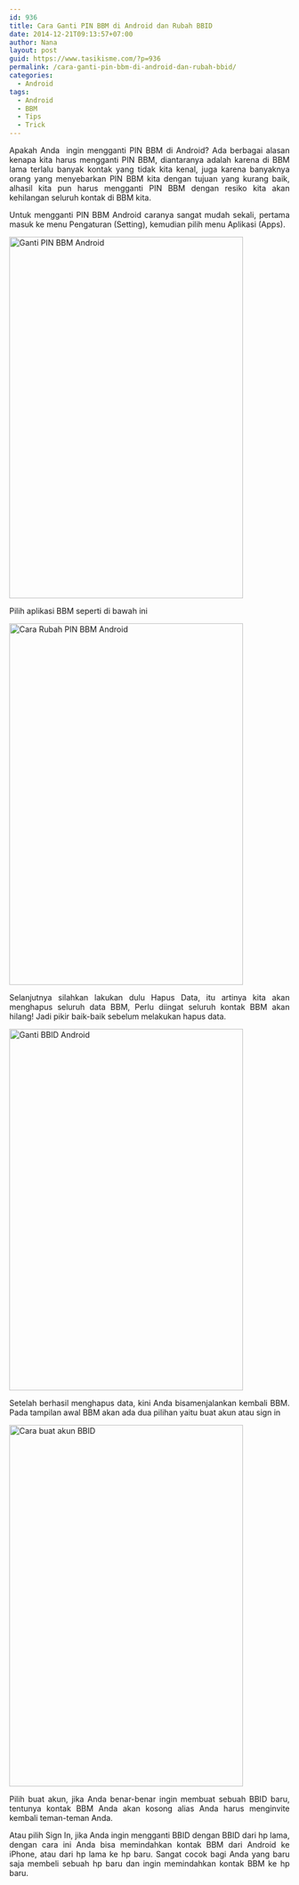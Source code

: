```yaml
---
id: 936
title: Cara Ganti PIN BBM di Android dan Rubah BBID
date: 2014-12-21T09:13:57+07:00
author: Nana
layout: post
guid: https://www.tasikisme.com/?p=936
permalink: /cara-ganti-pin-bbm-di-android-dan-rubah-bbid/
categories:
  - Android
tags:
  - Android
  - BBM
  - Tips
  - Trick
---
```

<p style="text-align: justify;">
  Apakah Anda  ingin mengganti PIN BBM di Android? Ada berbagai alasan kenapa kita harus mengganti PIN BBM, diantaranya adalah karena di BBM lama terlalu banyak kontak yang tidak kita kenal, juga karena banyaknya orang yang menyebarkan PIN BBM kita dengan tujuan yang kurang baik, alhasil kita pun harus mengganti PIN BBM dengan resiko kita akan kehilangan seluruh kontak di BBM kita.
</p>

<p style="text-align: justify;">
  Untuk mengganti PIN BBM Android caranya sangat mudah sekali, pertama masuk ke menu Pengaturan (Setting), kemudian pilih menu Aplikasi (Apps).
</p>

<p style="text-align: justify;">
  <img loading="lazy" class="aligncenter" src="https://1.bp.blogspot.com/-HRlavHLe1HQ/VJZLdcRqvWI/AAAAAAAADrg/euHnOLe3zSU/s1600/ganti_pin_BBM_Android_1.png" alt="Ganti PIN BBM Android" width="420" height="650" />
</p>

Pilih aplikasi BBM seperti di bawah ini

<img loading="lazy" class="aligncenter" src="https://2.bp.blogspot.com/-y8uyz7CaYK4/VJZLdVxXOAI/AAAAAAAADro/3CqH-fOH6P8/s1600/ganti_pin_BBM_Android_2.png" alt="Cara Rubah PIN BBM Android" width="420" height="650" /> 

<p style="text-align: justify;">
  Selanjutnya silahkan lakukan dulu Hapus Data, itu artinya kita akan menghapus seluruh data BBM, Perlu diingat seluruh kontak BBM akan hilang! Jadi pikir baik-baik sebelum melakukan hapus data.<!--more-->
</p>

<p style="text-align: justify;">
  <img loading="lazy" class=" aligncenter" src="https://1.bp.blogspot.com/-2hx8M8Um6fs/VJZLdbPYBBI/AAAAAAAADrk/05lcUxPUf6Y/s1600/ganti_pin_BBM_Android_3.png" alt="Ganti BBID Android" width="420" height="650" />
</p>

<p style="text-align: justify;">
  Setelah berhasil menghapus data, kini Anda bisamenjalankan kembali BBM. Pada tampilan awal BBM akan ada dua pilihan yaitu buat akun atau sign in
</p>

<p style="text-align: justify;">
  <img loading="lazy" class=" aligncenter" src="https://1.bp.blogspot.com/-cUqSbjqC_VI/VJZLelGQyNI/AAAAAAAADr0/uzqIGmV-Nbs/s1600/ganti_pin_BBM_Android_4.png" alt="Cara buat akun BBID" width="420" height="650" />
</p>

<p style="text-align: justify;">
  Pilih buat akun, jika Anda benar-benar ingin membuat sebuah BBID baru, tentunya kontak BBM Anda akan kosong alias Anda harus menginvite kembali teman-teman Anda.
</p>

<p style="text-align: justify;">
  Atau pilih Sign In, jika Anda ingin mengganti BBID dengan BBID dari hp lama, dengan cara ini Anda bisa memindahkan kontak BBM dari Android ke iPhone, atau dari hp lama ke hp baru. Sangat cocok bagi Anda yang baru saja membeli sebuah hp baru dan ingin memindahkan kontak BBM ke hp baru.
</p>